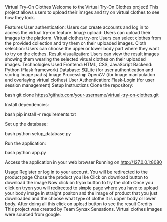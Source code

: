Virtual Try-On Clothes
Welcome to the Virtual Try-On Clothes project! This project allows users to upload their images and try on virtual clothes to see how they look.

Features
User authentication: Users can create accounts and log in to access the virtual try-on feature.
Image upload: Users can upload their images to the platform.
Virtual clothes try-on: Users can select clothes from the provided collection and try them on their uploaded images.
Cloth selection: Users can choose the upper or lower body part where they want to try on the clothes.
Result visualization: Users can view the result images showing them wearing the selected virtual clothes on their uploaded images.
Technologies Used
Frontend: HTML, CSS, JavaScript
Backend: Python (Flask framework)
Database: SQLite (for user authentication and storing image paths)
Image Processing: OpenCV (for image manipulation and overlaying virtual clothes)
User Authentication: Flask-Login (for user session management)
Setup Instructions
Clone the repository:

bash git clone https://github.com/your-username/virtual-try-on-clothes.git

Install dependencies:

bash pip install -r requirements.txt

Set up the database:

bash python setup_database.py

Run the application:

bash python app.py

Access the application in your web browser Running on http://127.0.0.1:8080

Usage
Register or log in to your account.
You will be redirected to the product page
Chose the product you like
Click on download button to download the image
Now click on tryon button to try the cloth
Once you click on tryon you will redirected to simple page where you have to upload your body image in straight positon and the image of product that you just downloaded and the choose what type of clothe it is upper body or lower body.
After doing all this click on upload button to see the result
Credits
This project was created by Team Syntax Sensations.
Virtual clothes images were sourced from google.
